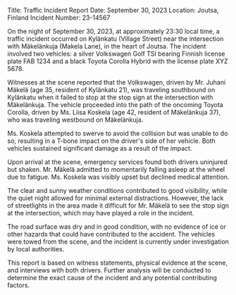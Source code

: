 Title: Traffic Incident Report
Date: September 30, 2023
Location: Joutsa, Finland
Incident Number: 23-14567

On the night of September 30, 2023, at approximately 23:30 local time, a traffic incident occurred on Kylänkatu (Village Street) near the intersection with Mäkelänkuja (Makela Lane), in the heart of Joutsa. The incident involved two vehicles: a silver Volkswagen Golf TSI bearing Finnish license plate FAB 1234 and a black Toyota Corolla Hybrid with the license plate XYZ 5678.

Witnesses at the scene reported that the Volkswagen, driven by Mr. Juhani Mäkelä (age 35, resident of Kylänkatu 21), was traveling southbound on Kylänkatu when it failed to stop at the stop sign at the intersection with Mäkelänkuja. The vehicle proceeded into the path of the oncoming Toyota Corolla, driven by Ms. Liisa Koskela (age 42, resident of Mäkelänkuja 37), who was traveling westbound on Mäkelänkuja.

Ms. Koskela attempted to swerve to avoid the collision but was unable to do so, resulting in a T-bone impact on the driver's side of her vehicle. Both vehicles sustained significant damage as a result of the impact.

Upon arrival at the scene, emergency services found both drivers uninjured but shaken. Mr. Mäkelä admitted to momentarily falling asleep at the wheel due to fatigue. Ms. Koskela was visibly upset but declined medical attention.

The clear and sunny weather conditions contributed to good visibility, while the quiet night allowed for minimal external distractions. However, the lack of streetlights in the area made it difficult for Mr. Mäkelä to see the stop sign at the intersection, which may have played a role in the incident.

The road surface was dry and in good condition, with no evidence of ice or other hazards that could have contributed to the accident. The vehicles were towed from the scene, and the incident is currently under investigation by local authorities.

This report is based on witness statements, physical evidence at the scene, and interviews with both drivers. Further analysis will be conducted to determine the exact cause of the incident and any potential contributing factors.